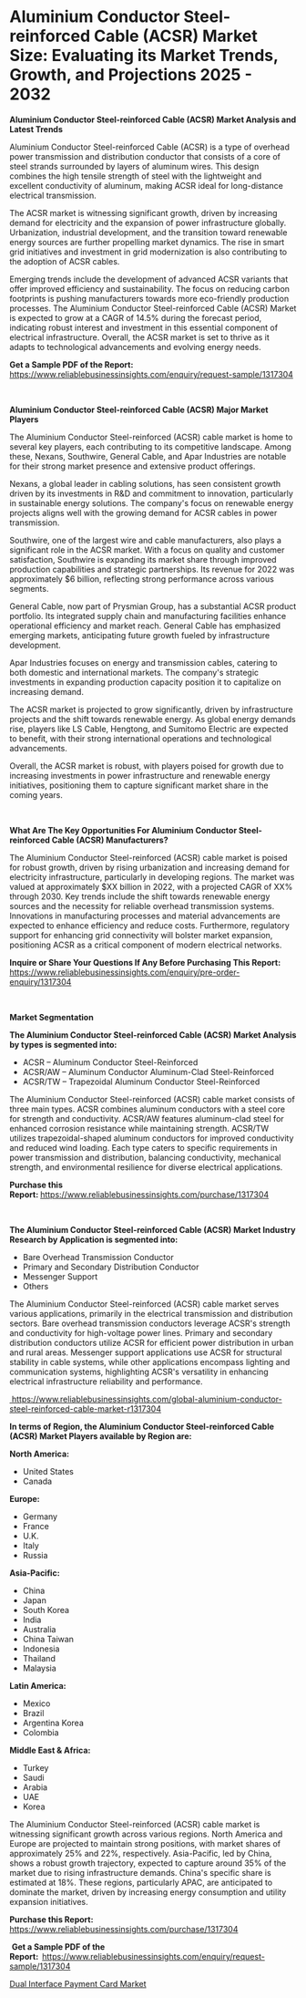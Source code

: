 <p><h1>Aluminium Conductor Steel-reinforced Cable (ACSR) Market Size: Evaluating its Market Trends, Growth, and Projections 2025 - 2032</h1></p><p><strong>Aluminium Conductor Steel-reinforced Cable (ACSR) Market Analysis and Latest Trends</strong></p>
<p><p>Aluminium Conductor Steel-reinforced Cable (ACSR) is a type of overhead power transmission and distribution conductor that consists of a core of steel strands surrounded by layers of aluminum wires. This design combines the high tensile strength of steel with the lightweight and excellent conductivity of aluminum, making ACSR ideal for long-distance electrical transmission.</p><p>The ACSR market is witnessing significant growth, driven by increasing demand for electricity and the expansion of power infrastructure globally. Urbanization, industrial development, and the transition toward renewable energy sources are further propelling market dynamics. The rise in smart grid initiatives and investment in grid modernization is also contributing to the adoption of ACSR cables.</p><p>Emerging trends include the development of advanced ACSR variants that offer improved efficiency and sustainability. The focus on reducing carbon footprints is pushing manufacturers towards more eco-friendly production processes. The Aluminium Conductor Steel-reinforced Cable (ACSR) Market is expected to grow at a CAGR of 14.5% during the forecast period, indicating robust interest and investment in this essential component of electrical infrastructure. Overall, the ACSR market is set to thrive as it adapts to technological advancements and evolving energy needs.</p></p>
<p><strong>Get a Sample PDF of the Report:&nbsp;</strong> <a href="https://www.reliablebusinessinsights.com/enquiry/request-sample/1317304?utm_campaign=2440&utm_medium=2&utm_source=Github&utm_content=ia&utm_term=07042025&utm_id=aluminium-conductor-steel-reinforced-cable-acsr">https://www.reliablebusinessinsights.com/enquiry/request-sample/1317304</a></p>
<p>&nbsp;</p>
<p><strong>Aluminium Conductor Steel-reinforced Cable (ACSR) Major Market Players</strong></p>
<p><p>The Aluminium Conductor Steel-reinforced (ACSR) cable market is home to several key players, each contributing to its competitive landscape. Among these, Nexans, Southwire, General Cable, and Apar Industries are notable for their strong market presence and extensive product offerings.</p><p>Nexans, a global leader in cabling solutions, has seen consistent growth driven by its investments in R&D and commitment to innovation, particularly in sustainable energy solutions. The company's focus on renewable energy projects aligns well with the growing demand for ACSR cables in power transmission.</p><p>Southwire, one of the largest wire and cable manufacturers, also plays a significant role in the ACSR market. With a focus on quality and customer satisfaction, Southwire is expanding its market share through improved production capabilities and strategic partnerships. Its revenue for 2022 was approximately $6 billion, reflecting strong performance across various segments.</p><p>General Cable, now part of Prysmian Group, has a substantial ACSR product portfolio. Its integrated supply chain and manufacturing facilities enhance operational efficiency and market reach. General Cable has emphasized emerging markets, anticipating future growth fueled by infrastructure development.</p><p>Apar Industries focuses on energy and transmission cables, catering to both domestic and international markets. The company's strategic investments in expanding production capacity position it to capitalize on increasing demand.</p><p>The ACSR market is projected to grow significantly, driven by infrastructure projects and the shift towards renewable energy. As global energy demands rise, players like LS Cable, Hengtong, and Sumitomo Electric are expected to benefit, with their strong international operations and technological advancements.</p><p>Overall, the ACSR market is robust, with players poised for growth due to increasing investments in power infrastructure and renewable energy initiatives, positioning them to capture significant market share in the coming years.</p></p>
<p>&nbsp;</p>
<p><strong>What Are The Key Opportunities For Aluminium Conductor Steel-reinforced Cable (ACSR) Manufacturers?</strong></p>
<p><p>The Aluminium Conductor Steel-reinforced (ACSR) cable market is poised for robust growth, driven by rising urbanization and increasing demand for electricity infrastructure, particularly in developing regions. The market was valued at approximately $XX billion in 2022, with a projected CAGR of XX% through 2030. Key trends include the shift towards renewable energy sources and the necessity for reliable overhead transmission systems. Innovations in manufacturing processes and material advancements are expected to enhance efficiency and reduce costs. Furthermore, regulatory support for enhancing grid connectivity will bolster market expansion, positioning ACSR as a critical component of modern electrical networks.</p></p>
<p><strong>Inquire or Share Your Questions If Any Before Purchasing This Report:</strong> <a href="https://www.reliablebusinessinsights.com/enquiry/pre-order-enquiry/1317304?utm_campaign=2440&utm_medium=2&utm_source=Github&utm_content=ia&utm_term=07042025&utm_id=aluminium-conductor-steel-reinforced-cable-acsr">https://www.reliablebusinessinsights.com/enquiry/pre-order-enquiry/1317304</a></p>
<p>&nbsp;</p>
<p><strong>Market Segmentation</strong></p>
<p><strong>The Aluminium Conductor Steel-reinforced Cable (ACSR) Market Analysis by types is segmented into:</strong></p>
<p><ul><li>ACSR – Aluminum Conductor Steel-Reinforced</li><li>ACSR/AW – Aluminum Conductor Aluminum-Clad Steel-Reinforced</li><li>ACSR/TW – Trapezoidal Aluminum Conductor Steel-Reinforced</li></ul></p>
<p><p>The Aluminium Conductor Steel-reinforced (ACSR) cable market consists of three main types. ACSR combines aluminum conductors with a steel core for strength and conductivity. ACSR/AW features aluminum-clad steel for enhanced corrosion resistance while maintaining strength. ACSR/TW utilizes trapezoidal-shaped aluminum conductors for improved conductivity and reduced wind loading. Each type caters to specific requirements in power transmission and distribution, balancing conductivity, mechanical strength, and environmental resilience for diverse electrical applications.</p></p>
<p><strong>Purchase this Report:&nbsp;</strong><a href="https://www.reliablebusinessinsights.com/purchase/1317304?utm_campaign=2440&utm_medium=2&utm_source=Github&utm_content=ia&utm_term=07042025&utm_id=aluminium-conductor-steel-reinforced-cable-acsr">https://www.reliablebusinessinsights.com/purchase/1317304</a></p>
<p>&nbsp;</p>
<p><strong>The Aluminium Conductor Steel-reinforced Cable (ACSR) Market Industry Research by Application is segmented into:</strong></p>
<p><ul><li>Bare Overhead Transmission Conductor</li><li>Primary and Secondary Distribution Conductor</li><li>Messenger Support</li><li>Others</li></ul></p>
<p><p>The Aluminium Conductor Steel-reinforced (ACSR) cable market serves various applications, primarily in the electrical transmission and distribution sectors. Bare overhead transmission conductors leverage ACSR's strength and conductivity for high-voltage power lines. Primary and secondary distribution conductors utilize ACSR for efficient power distribution in urban and rural areas. Messenger support applications use ACSR for structural stability in cable systems, while other applications encompass lighting and communication systems, highlighting ACSR's versatility in enhancing electrical infrastructure reliability and performance.</p></p>
<p><a href="https://www.reliablebusinessinsights.com/global-aluminium-conductor-steel-reinforced-cable-market-r1317304?utm_campaign=2440&utm_medium=2&utm_source=Github&utm_content=ia&utm_term=07042025&utm_id=aluminium-conductor-steel-reinforced-cable-acsr">&nbsp;https://www.reliablebusinessinsights.com/global-aluminium-conductor-steel-reinforced-cable-market-r1317304</a></p>
<p><strong>In terms of Region, the Aluminium Conductor Steel-reinforced Cable (ACSR) Market Players available by Region are:</strong></p>
<p>
    <p> <strong> North America: </strong>
        <ul>
            <li>United States</li>
            <li>Canada</li>
        </ul>
        </p> 
    <p> <strong> Europe: </strong>
        <ul>
            <li>Germany</li>
            <li>France</li>
            <li>U.K.</li>
            <li>Italy</li>
            <li>Russia</li>
        </ul>
        </p> 
    <p> <strong> Asia-Pacific: </strong>
        <ul>
            <li>China</li>
            <li>Japan</li>
            <li>South Korea</li>
            <li>India</li>
            <li>Australia</li>
            <li>China Taiwan</li>
            <li>Indonesia</li>
            <li>Thailand</li>
            <li>Malaysia</li>
        </ul>
        </p> 
    <p> <strong> Latin America: </strong>
        <ul>
            <li>Mexico</li>
            <li>Brazil</li>
            <li>Argentina Korea</li>
            <li>Colombia</li>
        </ul>
        </p> 
    <p> <strong> Middle East & Africa: </strong>
        <ul>
            <li>Turkey</li>
            <li>Saudi</li>
            <li>Arabia</li>
            <li>UAE</li>
            <li>Korea</li>
        </ul>
    </p>
    </p>
<p><p>The Aluminium Conductor Steel-reinforced (ACSR) cable market is witnessing significant growth across various regions. North America and Europe are projected to maintain strong positions, with market shares of approximately 25% and 22%, respectively. Asia-Pacific, led by China, shows a robust growth trajectory, expected to capture around 35% of the market due to rising infrastructure demands. China's specific share is estimated at 18%. These regions, particularly APAC, are anticipated to dominate the market, driven by increasing energy consumption and utility expansion initiatives.</p></p>
<p><strong>Purchase this Report: </strong><a href="https://www.reliablebusinessinsights.com/purchase/1317304?utm_campaign=2440&utm_medium=2&utm_source=Github&utm_content=ia&utm_term=07042025&utm_id=aluminium-conductor-steel-reinforced-cable-acsr">https://www.reliablebusinessinsights.com/purchase/1317304</a></p>
<p>&nbsp;<strong>Get a Sample PDF of the Report:&nbsp;&nbsp;</strong><a href="https://www.reliablebusinessinsights.com/enquiry/request-sample/1317304?utm_campaign=2440&utm_medium=2&utm_source=Github&utm_content=ia&utm_term=07042025&utm_id=aluminium-conductor-steel-reinforced-cable-acsr">https://www.reliablebusinessinsights.com/enquiry/request-sample/1317304</a></p>
<p><strong></strong></p>
<p><p><a href="https://github.com/NargisHussain75/Market-Research-Report-List-2/blob/main/dual-interface-payment-card-market.md?utm_campaign=2440&utm_medium=2&utm_source=Github&utm_content=ia&utm_term=07042025&utm_id=aluminium-conductor-steel-reinforced-cable-acsr">Dual Interface Payment Card Market</a></p></p>